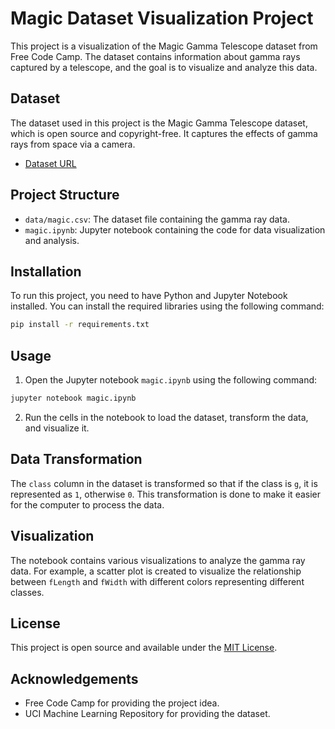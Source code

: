 # Magic Dataset Visualization Project

This project is a visualization of the Magic Gamma Telescope dataset from Free Code Camp. The dataset contains information about gamma rays captured by a telescope, and the goal is to visualize and analyze this data.

## Dataset

The dataset used in this project is the Magic Gamma Telescope dataset, which is open source and copyright-free. It captures the effects of gamma rays from space via a camera.

- [Dataset URL](https://archive.ics.uci.edu/dataset/159/magic+gamma+telescope)

## Project Structure

- `data/magic.csv`: The dataset file containing the gamma ray data.
- `magic.ipynb`: Jupyter notebook containing the code for data visualization and analysis.

## Installation

To run this project, you need to have Python and Jupyter Notebook installed. You can install the required libraries using the following command:

```bash
pip install -r requirements.txt
```

## Usage

1. Open the Jupyter notebook `magic.ipynb` using the following command:

```bash
jupyter notebook magic.ipynb
```

2. Run the cells in the notebook to load the dataset, transform the data, and visualize it.

## Data Transformation

The `class` column in the dataset is transformed so that if the class is `g`, it is represented as `1`, otherwise `0`. This transformation is done to make it easier for the computer to process the data.

## Visualization

The notebook contains various visualizations to analyze the gamma ray data. For example, a scatter plot is created to visualize the relationship between `fLength` and `fWidth` with different colors representing different classes.

## License

This project is open source and available under the [MIT License](LICENSE).

## Acknowledgements

- Free Code Camp for providing the project idea.
- UCI Machine Learning Repository for providing the dataset.

